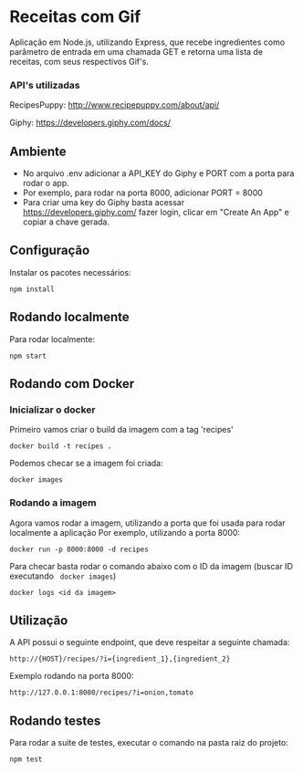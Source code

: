 # Receitas com Gif

Aplicação em Node.js, utilizando Express, que recebe ingredientes como parâmetro de entrada em uma chamada GET e retorna uma lista de receitas, com seus respectivos Gif's.

### API's utilizadas

RecipesPuppy: http://www.recipepuppy.com/about/api/

Giphy: https://developers.giphy.com/docs/

## Ambiente

- No arquivo .env adicionar a API_KEY do Giphy e PORT com a porta para rodar o app.
- Por exemplo, para rodar na porta 8000, adicionar PORT = 8000
- Para criar uma key do Giphy basta acessar https://developers.giphy.com/ fazer login, clicar em "Create An App" e copiar a chave gerada.

## Configuração

Instalar os pacotes necessários:

`npm install`

## Rodando localmente

Para rodar localmente:

`npm start`

## Rodando com Docker

### Inicializar o docker

Primeiro vamos criar o build da imagem com a tag 'recipes'

`docker build -t recipes .`

Podemos checar se a imagem foi criada:

`docker images `

### Rodando a imagem

Agora vamos rodar a imagem, utilizando a porta que foi usada para rodar localmente a aplicação
Por exemplo, utilizando a porta 8000:

`docker run -p 8000:8000 -d recipes`

Para checar basta rodar o comando abaixo com o ID da imagem (buscar ID executando  ` docker images`)

`docker logs <id da imagem>`

## Utilização

A API possui o seguinte endpoint, que deve respeitar a seguinte chamada:

`http://{HOST}/recipes/?i={ingredient_1},{ingredient_2}`

Exemplo rodando na porta 8000:

`http://127.0.0.1:8000/recipes/?i=onion,tomato`

## Rodando testes

Para rodar a suite de testes, executar o comando na pasta raiz do projeto:

`npm test`
